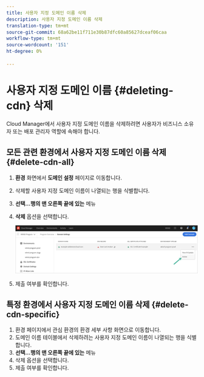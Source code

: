 ```yaml
---
title: 사용자 지정 도메인 이름 삭제
description: 사용자 지정 도메인 이름 삭제
translation-type: tm+mt
source-git-commit: 68a62be11f711e30b87dfc60a85627dceaf06caa
workflow-type: tm+mt
source-wordcount: '151'
ht-degree: 0%

---
```



# 사용자 지정 도메인 이름 {#deleting-cdn} 삭제

Cloud Manager에서 사용자 지정 도메인 이름을 삭제하려면 사용자가 비즈니스 소유자 또는 배포 관리자 역할에 속해야 합니다.

## 모든 관련 환경에서 사용자 지정 도메인 이름 삭제 {#delete-cdn-all}

1. **환경** 화면에서 **도메인 설정** 페이지로 이동합니다.
1. 삭제할 사용자 지정 도메인 이름이 나열되는 행을 식별합니다.
1. **선택...행의 맨 오른쪽 끝에 있는** 메뉴
1. **삭제** 옵션을 선택합니다.

   ![](/help/implementing/cloud-manager/assets/cdn/cdn-delete.png)
1. 제출 여부를 확인합니다.


## 특정 환경에서 사용자 지정 도메인 이름 삭제 {#delete-cdn-specific}

1. 환경 페이지에서 관심 환경의 환경 세부 사항 화면으로 이동합니다.
1. 도메인 이름 테이블에서 삭제하려는 사용자 지정 도메인 이름이 나열되는 행을 식별합니다.
1. **선택...행의 맨 오른쪽 끝에 있는** 메뉴
1. 삭제 옵션을 선택합니다.
1. 제출 여부를 확인합니다.

